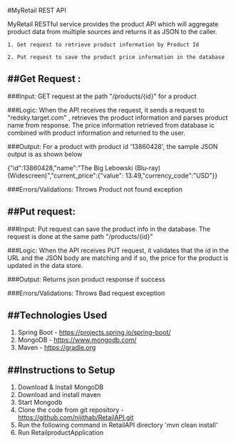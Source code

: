 #MyRetail REST API

MyRetail RESTful service provides the product API which will aggregate product data from multiple sources and returns it as JSON to the caller.

    1. Get request to retrieve product information by Product Id

    2. Put request to save the product price information in the database

##Get Request :
-----------------------

###Input: 
GET request at the path "/products/{id}" for a product 

###Logic: 
When the API receives the request, it sends a request to "redsky.target.com" , retrieves the 
product information and parses product name from response. The price information retrieved from database  ic combined with product information and returned to the user.

###Output: 
For a product with product id '13860428', the sample JSON output is as shown below

{"id":13860428,"name":"The Big Lebowski (Blu-ray) (Widescreen)","current_price":{"value": 13.49,"currency_code":"USD"}}

###Errors/Validations: 
Throws Product not found exception

##Put request:
-------------------------------------

###Input: 
Put request can save the product info in the database. The request is done at the same path "/products/{id}"

###Logic: 
When the API receives PUT request, it validates that the id in the URL and the JSON body are matching and if so, the price for the product is updated 
in the data store.

###Output: 
Returns json product response if success

###Errors/Validations: 
Throws Bad request exception

##Technologies Used
-----------------

1. Spring Boot - https://projects.spring.io/spring-boot/
2. MongoDB - https://www.mongodb.com/
3. Maven - https://gradle.org

##Instructions to Setup
---------------------
1. Download & Install MongoDB
2. Download and install maven
3. Start Mongodb
4. Clone the code from git repository - https://github.com/nijithab/RetailAPI.git
5. Run the following command in RetailAPI directory
'mvn clean install'
6. Run RetailproductApplication
